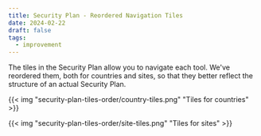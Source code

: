 ```yaml
---
title: Security Plan - Reordered Navigation Tiles  
date: 2024-02-22
draft: false
tags:
  - improvement
---
```


The tiles in the Security Plan allow you to navigate each tool. We've reordered them, both for countries and sites, so that they better reflect the structure of an actual Security Plan.

{{< img "security-plan-tiles-order/country-tiles.png" "Tiles for countries" >}}

{{< img "security-plan-tiles-order/site-tiles.png" "Tiles for sites" >}}